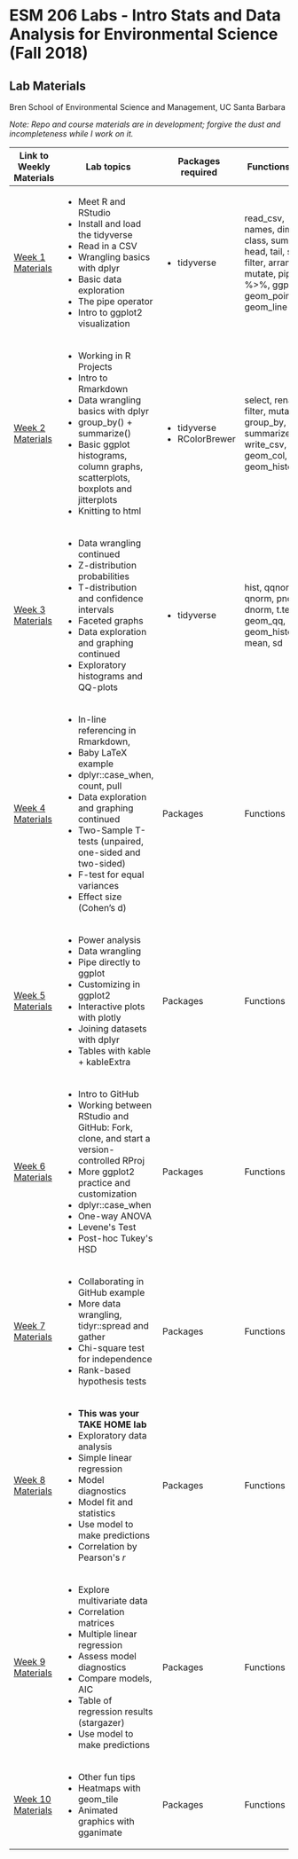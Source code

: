 # ESM 206 Labs - Intro Stats and Data Analysis for Environmental Science (Fall 2018)
## Lab Materials

Bren School of Environmental Science and Management, UC Santa Barbara 

*Note: Repo and course materials are in development; forgive the dust and incompleteness while I work on it.*

Link to Weekly Materials | Lab topics | Packages required | Functions used
-----|---------|--------------|----------
[Week 1 Materials](https://github.com/allisonhorst/esm-206-2018/tree/master/week_1) | <ul><li>Meet R and RStudio</li><li>Install and load the tidyverse</li><li>Read in a CSV</li><li>Wrangling basics with dplyr</li><li>Basic data exploration</li><li>The pipe operator</li><li>Intro to ggplot2 visualization</li></ul> | <ul><li>tidyverse</li></ul> | read_csv, names, dim, class, summary, head, tail, select, filter, arrange, mutate, pipe %>%, ggplot, geom_point, geom_line
[Week 2 Materials](https://github.com/allisonhorst/esm-206-2018/tree/master/week_2) | <ul><li>Working in R Projects</li><li>Intro to Rmarkdown</li><li>Data wrangling basics with dplyr</li><li>group_by() + summarize()</li><li>Basic ggplot histograms, column graphs, scatterplots, boxplots and jitterplots</li><li>Knitting to html</li></ul> | <ul><li>tidyverse</li><li>RColorBrewer</li></ul> | select, rename, filter, mutate, group_by, summarize, write_csv, geom_col, factor, geom_histogram
[Week 3 Materials](https://github.com/allisonhorst/esm-206-2018/tree/master/week_3) | <ul><li>Data wrangling continued</li><li>Z-distribution probabilities </li><li>T-distribution and confidence intervals</li><li>Faceted graphs</li><li>Data exploration and graphing continued</li><li>Exploratory histograms and QQ-plots</li></ul>  | <ul><li>tidyverse</li></ul> | hist, qqnorm, qnorm, pnorm, dnorm, t.test, geom_qq, geom_histogram, mean, sd
[Week 4 Materials](https://github.com/allisonhorst/esm-206-2018/tree/master/week_4) | <ul><li>In-line referencing in Rmarkdown, </li><li>Baby LaTeX example</li><li>dplyr::case_when, count, pull</li><li>Data exploration and graphing continued</li><li>Two-Sample T-tests (unpaired, one-sided and two-sided)</li><li> F-test for equal variances</li><li>Effect size (Cohen’s d)</li></ul> | Packages | Functions
[Week 5 Materials](https://github.com/allisonhorst/esm-206-2018/tree/master/week_5) | <ul><li>Power analysis</li><li>Data wrangling</li><li>Pipe directly to ggplot</li><li>Customizing in ggplot2</li><li>Interactive plots with plotly</li><li>Joining datasets with dplyr</li><li>Tables with kable + kableExtra</li></ul> | Packages | Functions
[Week 6 Materials]() | <ul><li>Intro to GitHub</li><li>Working between RStudio and GitHub: Fork, clone, and start a version-controlled RProj</li><li>More ggplot2 practice and customization</li><li>dplyr::case_when</li><li>One-way ANOVA</li><li>Levene's Test</li><li>Post-hoc Tukey's HSD</li></ul> | Packages | Functions
[Week 7 Materials](https://github.com/allisonhorst/esm-206-2018/tree/master/week_7)|<ul><li>Collaborating in GitHub example</li><li>More data wrangling, tidyr::spread and gather</li><li>Chi-square test for independence</li><li>Rank-based hypothesis tests</li></ul> | Packages | Functions
[Week 8 Materials](https://github.com/allisonhorst/esm-206-2018/tree/master/week_8)|<ul><li>**This was your TAKE HOME lab**</li><li>Exploratory data analysis</li><li>Simple linear regression</li><li>Model diagnostics</li><li>Model fit and statistics</li><li>Use model to make predictions</li><li>Correlation by Pearson's *r*</li></ul> | Packages | Functions
[Week 9 Materials](https://github.com/allisonhorst/esm-206-2018/tree/master/week_9)|<ul><li>Explore multivariate data</li><li>Correlation matrices</li><li>Multiple linear regression</li><li>Assess model diagnostics</li><li>Compare models, AIC</li><li>Table of regression results (stargazer)</li><li>Use model to make predictions</li></ul> | Packages | Functions
[Week 10 Materials](https://github.com/allisonhorst/esm-206-2018/tree/master/week_10)|<ul><li>Other fun tips</li><li>Heatmaps with geom_tile</li><li>Animated graphics with gganimate</li></ul> | Packages | Functions
